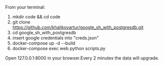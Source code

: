 From your terminal:

1. mkdir code && cd code
2. git clone https://github.com/khalikovartur/google_sh_with_postgresdb.git
3. cd google_sh_with_postgresdb
4. insert google credentials into "creds.json" 
5. docker-compose up -d --build
6. docker-compose exec web python scripts.py


Open 127.0.0.1:8000 in your browser.Every 2 minutes the data will upgrade.